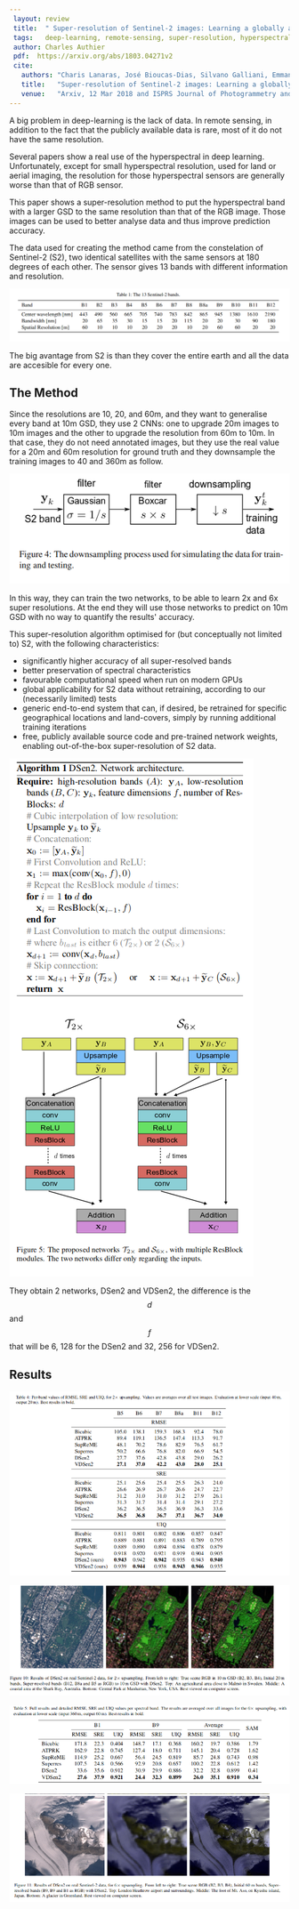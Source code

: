 ```yaml
---
 layout: review
 title:  " Super-resolution of Sentinel-2 images: Learning a globally applicable deep neural network"
 tags:   deep-learning, remote-sensing, super-resolution, hyperspectral
 author: Charles Authier
 pdf:  https://arxiv.org/abs/1803.04271v2
 cite:
   authors: "Charis Lanaras, José Bioucas-Dias, Silvano Galliani, Emmanuel Baltsavias, Konrad Schindler"
   title:   "Super-resolution of Sentinel-2 images: Learning a globally applicable deep neural network"
   venue:   "Arxiv, 12 Mar 2018 and ISPRS Journal of Photogrammetry and Remote Sensing, 146 (2018), pp. 305-319"
---
```


A big problem in deep-learning is the lack of data. In remote sensing, in addition to the fact that the publicly available data is rare, most of it do not have the same resolution.


Several papers show a real use of the hyperspectral in deep learning. Unfortunately, except for small hyperspectral resolution, used for land or aerial imaging, the resolution for those hyperspectral sensors are generally worse than that of RGB sensor.


This paper shows a super-resolution method to put the hyperspectral band with a larger GSD to the same resolution than that of the RGB image. Those images can be used to better analyse data and thus improve prediction accuracy.


The data used for creating the method came from the constelation of Sentinel-2 (S2), two identical satellites with the same sensors at 180 degrees of each other. The sensor gives 13 bands with different information and resolution.

![](/article/images/superpixS2/bands.png)


The big avantage from S2 is than they cover the entire earth and all the data are accesible for every one.


## The Method
Since the resolutions are 10, 20, and 60m, and they want to generalise every band at 10m GSD, they use 2 CNNs: one to upgrade 20m images to 10m images and the other to upgrade the resolution from 60m to 10m.
In that case, they do not need annotated images, but they use the real value for a 20m and 60m resolution for ground truth and they downsample the training images to 40 and 360m as follow.

![](/article/images/superpixS2/downsampling.png)

In this way, they can train the two networks, to be able to learn 2x and 6x super resolutions. At the end they will use those networks to predict on 10m GSD with no way to quantify the results' accuracy.

This super-resolution algorithm optimised for (but conceptually not limited to) S2, with the following characteristics:
* significantly  higher  accuracy  of  all  super-resolved bands
* better preservation of spectral characteristics
* favourable computational speed when run on modern GPUs
* global applicability for S2 data without retraining, according to our (necessarily limited) tests
* generic end-to-end system that can, if desired, be retrained for specific geographical locations and land-covers, simply
by running additional training iterations
* free, publicly available source code and pre-trained network weights, enabling out-of-the-box super-resolution of S2 data.

![](/article/images/superpixS2/train.png)

They obtain 2 networks, DSen2 and VDSen2, the difference is the $$d$$ and $$f$$ that will be 6, 128 for the DSen2 and 32, 256 for VDSen2.

## Results

![](/article/images/superpixS2/2xtable.png)

![](/article/images/superpixS2/2ximage.png)

![](/article/images/superpixS2/6xtable.png)

![](/article/images/superpixS2/6ximage.png)
